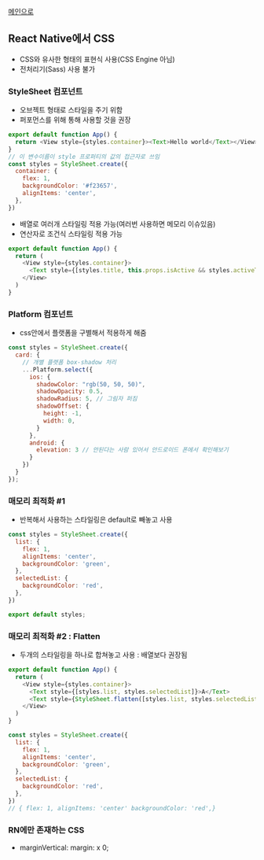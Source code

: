 [메인으로](../README.md)

## React Native에서 CSS 
- CSS와 유사한 형태의 표현식 사용(CSS Engine 아님)
- 전처리기(Sass) 사용 불가

### StyleSheet 컴포넌트
- 오브젝트 형태로 스타일을 주기 위함
- 퍼포먼스를 위해 통해 사용할 것을 권장

```javascript
export default function App() {
  return <View style={styles.container}><Text>Hello world</Text></View>
}
// 이 변수이름이 style 프로퍼티의 값의 접근자로 쓰임
const styles = StyleSheet.create({
  container: {
    flex: 1,
    backgroundColor: '#f23657',
    alignItems: 'center',
  },
})
```

- 배열로 여러개 스타일링 적용 가능(여러번 사용하면 메모리 이슈있음)
- 연산자로 조건식 스타일링 적용 가능

```javascript
export default function App() {
  return (
    <View style={styles.container}>
      <Text style={[styles.title, this.props.isActive && styles.activeTitle]}>Array Styling</Text>
    </View>
  )
}
```

### Platform 컴포넌트
- css안에서 플랫폼을 구별해서 적용하게 해줌

```javascript
const styles = StyleSheet.create({
  card: {
    // 개별 플랫폼 box-shadow 처리  
    ...Platform.select({
      ios: {
        shadowColor: "rgb(50, 50, 50)",
        shadowOpacity: 0.5,
        shadowRadius: 5, // 그림자 퍼짐
        shadowOffset: {
          height: -1,
          width: 0,
        }
      },
      android: {
        elevation: 3 // 안된다는 사람 있어서 안드로이드 폰에서 확인해보기
      }
    })
  }
});
```

### 매모리 최적화 #1
- 반복해서 사용하는 스타일링은 default로 빼놓고 사용

```javascript
const styles = StyleSheet.create({
  list: {
    flex: 1,
    alignItems: 'center',
    backgroundColor: 'green',
  },
  selectedList: {
    backgroundColor: 'red',
  },
})

export default styles;
```

### 매모리 최적화 #2 : Flatten
- 두개의 스타일링을 하나로 합쳐놓고 사용 : 배열보다 권장됨

```javascript
export default function App() {
  return (
    <View style={styles.container}>
      <Text style={[styles.list, styles.selectedList]}>A</Text>
      <Text style={StyleSheet.flatten([styles.list, styles.selectedList])}>B</Text>
    </View>
  )
}

const styles = StyleSheet.create({
  list: {
    flex: 1,
    alignItems: 'center',
    backgroundColor: 'green',
  },
  selectedList: {
    backgroundColor: 'red',
  },
})
// { flex: 1, alignItems: 'center' backgroundColor: 'red',}
```

### RN에만 존재하는 CSS
- marginVertical:  margin: x 0;